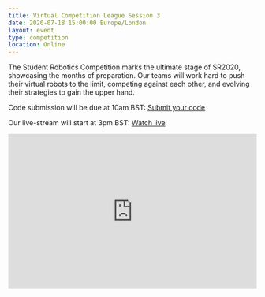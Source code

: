 ```yaml
---
title: Virtual Competition League Session 3
date: 2020-07-18 15:00:00 Europe/London
layout: event
type: competition
location: Online
---
```


The Student Robotics Competition marks the ultimate stage of SR2020, showcasing the months of preparation. Our teams will work hard to push their virtual robots to the limit, competing against each other, and evolving their strategies to gain the upper hand.

Code submission will be due at 10am BST: [Submit your code](https://studentrobotics.org/code-submitter/)

Our live-stream will start at 3pm BST: [Watch live](https://youtu.be/symUE1E4niI)

<iframe width="100%" height="315" src="https://www.youtube.com/embed/symUE1E4niI" frameborder="0" allow="accelerometer; autoplay; encrypted-media; gyroscope; picture-in-picture" allowfullscreen></iframe>
